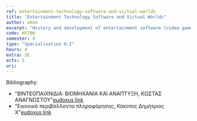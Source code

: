 ```yaml
---
ref: entertainment-technology-software-and-virtual-worlds
title: "Entertainment Technology Software and Virtual Worlds"
author: okon
excerpt: "History and development of entertainment software (video games). The entertainment software industry today, types of games, user profile, available gaming platforms, business models and marketing. Internet and entertainment software, massively multiplayer online games (MMOGs), economy and informal economy. Principles of entertainment software design theory, the development life cycle, the development team and specialties. Entertainment software programming, available tools, differences for each platform. Modern graphic techniques and artificial intelligence in games. Entertainment software engines. Development and management of digital content. Alternative applications of entertainment software. Social impacts, addiction issues and violence in video games. Virtual environment systems, virtual worlds, Immersive Environments, Desktop environments, Projected environments, Augmented environments, Autonomy – Interaction – Presence, AIP cube, space scene, virtual actors. "
code: ΗΥ700
semester: 4
type: "Specialisation H.I"
hours: 4
extra: 2Ε
ects: 5
uri: 
---
```



Bibliography: 
  - "ΒΙΝΤΕΟΠΑΙΧΝΙΔΙΑ: ΒΙΟΜΗΧΑΝΙΑ ΚΑΙ ΑΝΑΠΤΥΞΗ, ΚΩΣΤΑΣ ΑΝΑΓΝΩΣΤΟΥ"[eudoxus link](https://service.eudoxus.gr/search/#a/id:13626/0)
  - "Εικονικά περιβάλλοντα πληροφόρησης, Κόκοτος Δημήτριος Χ"[eudoxus link](https://service.eudoxus.gr/search/#a/id:22738/0)
